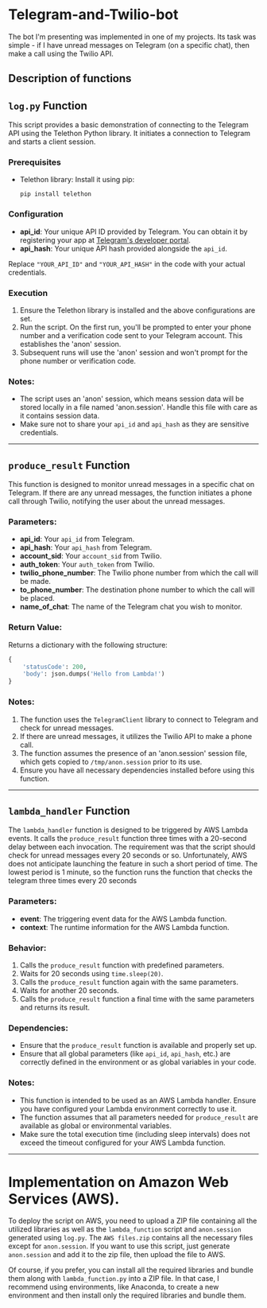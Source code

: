 # Telegram-and-Twilio-bot

The bot I'm presenting was implemented in one of my projects. Its task was simple - if I have unread messages on Telegram (on a specific chat), then make a call using the Twilio API.

## Description of functions

## `log.py` Function

This script provides a basic demonstration of connecting to the Telegram API using the Telethon Python library. It initiates a connection to Telegram and starts a client session.

### Prerequisites

- Telethon library: Install it using pip:
  ```
  pip install telethon
  ```

### Configuration

- **api_id**: Your unique API ID provided by Telegram. You can obtain it by registering your app at [Telegram's developer portal](https://my.telegram.org/auth).
- **api_hash**: Your unique API hash provided alongside the `api_id`.

Replace `"YOUR_API_ID"` and `"YOUR_API_HASH"` in the code with your actual credentials.

### Execution

1. Ensure the Telethon library is installed and the above configurations are set.
2. Run the script. On the first run, you'll be prompted to enter your phone number and a verification code sent to your Telegram account. This establishes the 'anon' session.
3. Subsequent runs will use the 'anon' session and won't prompt for the phone number or verification code.

### Notes:

- The script uses an 'anon' session, which means session data will be stored locally in a file named 'anon.session'. Handle this file with care as it contains session data.
- Make sure not to share your `api_id` and `api_hash` as they are sensitive credentials.

---


## `produce_result` Function

This function is designed to monitor unread messages in a specific chat on Telegram. If there are any unread messages, the function initiates a phone call through Twilio, notifying the user about the unread messages.

### Parameters:

- **api_id**: Your `api_id` from Telegram.
- **api_hash**: Your `api_hash` from Telegram.
- **account_sid**: Your `account_sid` from Twilio.
- **auth_token**: Your `auth_token` from Twilio.
- **twilio_phone_number**: The Twilio phone number from which the call will be made.
- **to_phone_number**: The destination phone number to which the call will be placed.
- **name_of_chat**: The name of the Telegram chat you wish to monitor.

### Return Value:

Returns a dictionary with the following structure:
```python
{
    'statusCode': 200,
    'body': json.dumps('Hello from Lambda!')
}
```

### Notes:

1. The function uses the `TelegramClient` library to connect to Telegram and check for unread messages.
2. If there are unread messages, it utilizes the Twilio API to make a phone call.
3. The function assumes the presence of an 'anon.session' session file, which gets copied to `/tmp/anon.session` prior to its use.
4. Ensure you have all necessary dependencies installed before using this function.


---

## `lambda_handler` Function

The `lambda_handler` function is designed to be triggered by AWS Lambda events. It calls the `produce_result` function three times with a 20-second delay between each invocation. The requirement was that the script should check for unread messages every 20 seconds or so. Unfortunately, AWS does not anticipate launching the feature in such a short period of time. The lowest period is 1 minute, so the function runs the function that checks the telegram three times every 20 seconds

### Parameters:

- **event**: The triggering event data for the AWS Lambda function.
- **context**: The runtime information for the AWS Lambda function.

### Behavior:

1. Calls the `produce_result` function with predefined parameters.
2. Waits for 20 seconds using `time.sleep(20)`.
3. Calls the `produce_result` function again with the same parameters.
4. Waits for another 20 seconds.
5. Calls the `produce_result` function a final time with the same parameters and returns its result.

### Dependencies:

- Ensure that the `produce_result` function is available and properly set up.
- Ensure that all global parameters (like `api_id`, `api_hash`, etc.) are correctly defined in the environment or as global variables in your code.

### Notes:

- This function is intended to be used as an AWS Lambda handler. Ensure you have configured your Lambda environment correctly to use it.
- The function assumes that all parameters needed for `produce_result` are available as global or environmental variables.
- Make sure the total execution time (including sleep intervals) does not exceed the timeout configured for your AWS Lambda function.

---

# Implementation on Amazon Web Services (AWS).

To deploy the script on AWS, you need to upload a ZIP file containing all the utilized libraries as well as the `lambda_function` script and `anon.session` generated using `log.py`. The `AWS files.zip` contains all the necessary files except for `anon.session`. If you want to use this script, just generate `anon.session` and add it to the zip file, then upload the file to AWS.

Of course, if you prefer, you can install all the required libraries and bundle them along with `lambda_function.py` into a ZIP file. In that case, I recommend using environments, like Anaconda, to create a new environment and then install only the required libraries and bundle them.
